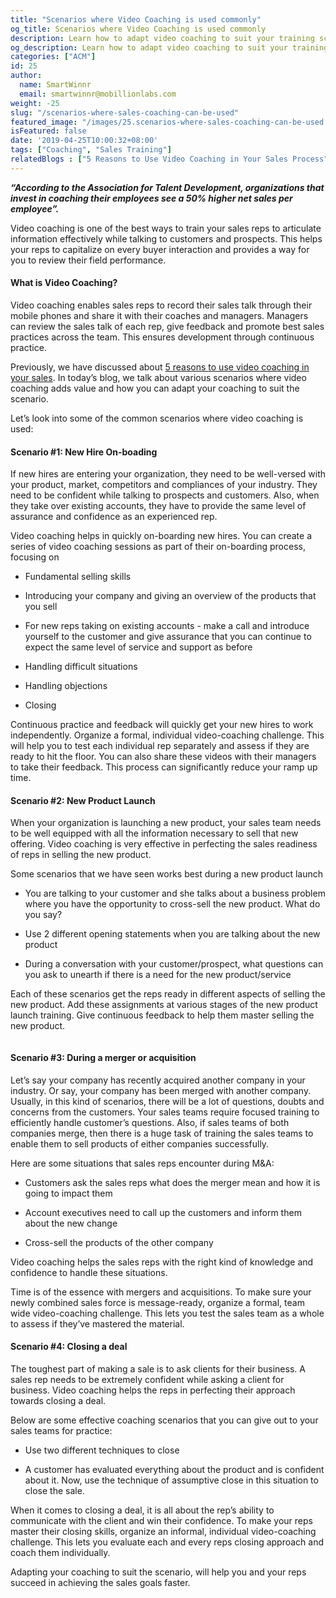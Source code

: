 ```yaml
---
title: "Scenarios where Video Coaching is used commonly"
og_title: Scenarios where Video Coaching is used commonly
description: Learn how to adapt video coaching to suit your training scenario
og_description: Learn how to adapt video coaching to suit your training scenario
categories: ["ACM"]
id: 25
author:
  name: SmartWinnr
  email: smartwinnr@mobillionlabs.com
weight: -25
slug: "/scenarios-where-sales-coaching-can-be-used"
featured_image: "/images/25.scenarios-where-sales-coaching-can-be-used.png"
isFeatured: false
date: '2019-04-25T10:00:32+08:00'
tags: ["Coaching", "Sales Training"]
relatedBlogs : ["5 Reasons to Use Video Coaching in Your Sales Process", "Sales Coaching PlayBook Part 2 - Training the Managers to Coach", "Sales Coaching Playbook Part 3- How to Measure Success of Coaching"]
---
```


**_“According to the Association for Talent Development, organizations that invest in coaching their employees see a 50% higher net sales per employee”._**

Video coaching is one of the best ways to train your sales reps to articulate information effectively while talking to customers and prospects. This helps your reps to capitalize on every buyer interaction and provides a way for you to review their field performance. 

#### **What is Video Coaching?**

Video coaching enables sales reps to record their sales talk through their mobile phones and share it with their coaches and managers. Managers can review the sales talk of each rep, give feedback and promote best sales practices across the team. This ensures development through continuous practice.

Previously, we have discussed about [5 reasons to use video coaching in your sales](https://www.smartwinnr.com/post/reasons-to-use-video-coaching-in-your-sales-progress/). In today’s blog, we talk about various scenarios where video coaching adds value and how you can adapt your coaching to suit the scenario.

Let’s look into some of the common scenarios where video coaching is used:

#### **Scenario #1: New Hire On-boading**

If new hires are entering your organization, they need to be well-versed with your product, market, competitors and compliances of your industry. They need to be confident while talking to prospects and customers. Also, when they take over existing accounts, they have to provide the same level of assurance and confidence as an experienced rep. 

Video coaching helps in quickly on-boarding new hires. You can create a series of video coaching sessions as part of their on-boarding process, focusing on

* Fundamental selling skills

* Introducing your company and giving an overview of the products that you sell

* For new reps taking on existing accounts - make a call and introduce yourself to the customer and give assurance that you can continue to expect the same level of service and support as before

* Handling difficult situations

* Handling objections

* Closing

Continuous practice and feedback will quickly get your new hires to work independently. Organize a formal, individual video-coaching challenge. This will help you to test each individual rep separately and assess if they are ready to hit the floor. You can also share these videos with their managers to take their feedback. This process can significantly reduce your ramp up time.

#### **Scenario #2: New Product Launch**

When your organization is launching a new product, your sales team needs to be well equipped with all the information necessary to sell that new offering. Video coaching is very effective in perfecting the sales readiness of reps in selling the new product. 

Some scenarios that we have seen works best during a new product launch

* You are talking to your customer and she talks about a business problem where you have the opportunity to cross-sell the new product. What do you say?

* Use 2 different opening statements when you are talking about the new product

* During a conversation with your customer/prospect, what questions can you ask to unearth if there is a need for the new product/service

Each of these scenarios get the reps ready in different aspects of selling the new product. Add these assignments at various stages of the new product launch training. Give continuous feedback to help them master selling the new product.

<img alt="" src="/images/video-coaching-scenarios.png" class="padding80 ml-padding-top0 ml-padding-bottom0">

#### **Scenario #3: During a merger or acquisition**

Let’s say your company has recently acquired another company in your industry. Or say, your company has been merged with another company. Usually, in this kind of scenarios, there will be a lot of questions, doubts and concerns from the customers. Your sales teams require focused training to efficiently handle customer’s questions. Also, if sales teams of both companies merge, then there is a huge task of training the sales teams to enable them to sell products of either companies successfully. 

Here are some situations that sales reps encounter during M&A:

* Customers ask the sales reps what does the merger mean and how it is going to impact them

* Account executives need to call up the customers and inform them about the new change

* Cross-sell the products of the other company

Video coaching helps the sales reps with the right kind of knowledge and confidence to handle these situations.

Time is of the essence with mergers and acquisitions. To make sure your newly combined sales force is message-ready, organize a formal, team wide video-coaching challenge. This lets you test the sales team as a whole to assess if they’ve mastered the material.

#### **Scenario #4: Closing a deal**

The toughest part of making a sale is to ask clients for their business. A sales rep needs to be extremely confident while asking a client for business. Video coaching helps the reps in perfecting their approach towards closing a deal.

Below are some effective coaching scenarios that you can give out to your sales teams for practice:

* Use two different techniques to close

* A customer has evaluated everything about the product and is confident about it. Now, use the technique of assumptive close in this situation to close the sale.

When it comes to closing a deal, it is all about the rep’s ability to communicate with the client and win their confidence. To make your reps master their closing skills, organize an informal, individual video-coaching challenge. This lets you evaluate each and every reps closing approach and coach them individually.

Adapting your coaching to suit the scenario, will help you and your reps succeed in achieving  the sales goals faster.